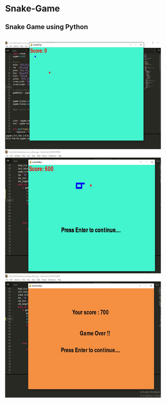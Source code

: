 # Snake-Game
##  Snake Game using Python
<br>
<img height="350px" src="https://github.com/rstudy211/Snake-Game/blob/main/Capture.JPG" />
<img height="400px" src="https://github.com/rstudy211/Snake-Game/blob/main/cap3.JPG" />
<img height="400px" src="https://github.com/rstudy211/Snake-Game/blob/main/Capture1.JPG" />
